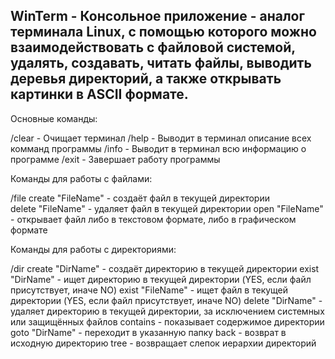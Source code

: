 ## WinTerm - Консольное приложение - аналог терминала Linux, с помощью которого можно взаимодействовать с файловой системой, удалять, создавать, читать файлы, выводить деревья директорий, а также открывать картинки в ASCII формате.


Основные команды:

/clear	-   Очищает терминал
/help	-   Выводит в терминал описание всех комманд программы
/info	-   Выводит в терминал всю информацию о программе
/exit	-   Завершает работу программы


Команды для работы с файлами:

/file create "FileName"   -   создаёт файл в текущей директории       
      delete "FileName"   -   удаляет файл в текущей директории
      open "FileName"   -   открывает файл либо в текстовом формате, либо в графическом формате


Команды для работы с директориями:

/dir create "DirName"   -   создаёт директорию в текущей директории
     exist "DirName"   -   ищет директорию в текущей директории (YES, если файл присутствует, иначе NO)
     exist "FileName"   -   ищет файл в текущей директории (YES, если файл присутствует, иначе NO)
     delete "DirName"   -   удаляет директорию в текущей директории, за исключением системных или защищённых файлов
     contains   -   показывает содержимое директории
     goto "DirName"   -   переходит в указанную папку
     back - возврат в исходную директорию
     tree - возвращает слепок иерархии директорий
		
			

        
			